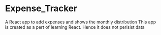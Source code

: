 # Expense_Tracker
A React app to add expenses and shows the monthly distribution
This app is created as a pert of learning React. Hence it does not perisist data
